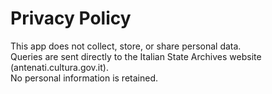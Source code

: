 # Privacy Policy

This app does not collect, store, or share personal data.  
Queries are sent directly to the Italian State Archives website (antenati.cultura.gov.it).  
No personal information is retained.
